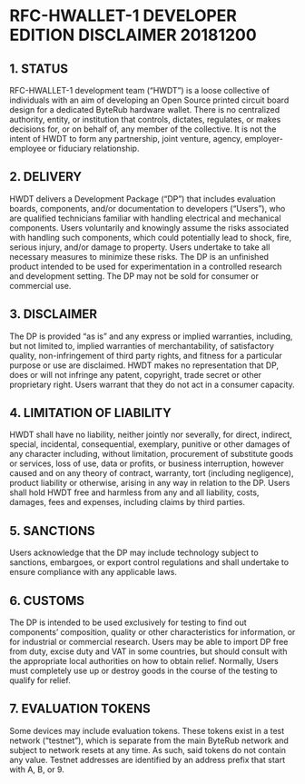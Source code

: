 # RFC-HWALLET-1 DEVELOPER EDITION DISCLAIMER 20181200

## 1. STATUS

RFC-HWALLET-1 development team (“HWDT”) is a loose collective of individuals with an aim of developing an Open Source printed circuit board design for a dedicated ByteRub hardware wallet. There is no centralized authority, entity, or institution that controls, dictates, regulates, or makes decisions for, or on behalf of, any member of the collective. It is not the intent of HWDT to form any partnership, joint venture, agency, employer-employee or fiduciary relationship.

## 2. DELIVERY

HWDT delivers a Development Package (“DP”) that includes evaluation boards, components, and/or documentation to developers (“Users”), who are qualified technicians familiar with handling electrical and mechanical components. Users voluntarily and knowingly assume the risks associated with handling such components, which could potentially lead to shock, fire, serious injury, and/or damage to property. Users undertake to take all necessary measures to minimize these risks. The DP is an unfinished product intended to be used for experimentation in a controlled research and development setting. The DP may not be sold for consumer or commercial use.

## 3. DISCLAIMER

The DP is provided “as is” and any express or implied warranties, including, but not limited to, implied warranties of merchantability, of satisfactory quality, non-infringement of third party rights, and fitness for a particular purpose or use are disclaimed. HWDT makes no representation that DP, does or will not infringe any patent, copyright, trade secret or other proprietary right. Users warrant that they do not act in a consumer capacity.

## 4. LIMITATION OF LIABILITY

HWDT shall have no liability, neither jointly nor severally, for direct, indirect, special, incidental, consequential, exemplary, punitive or other damages of any character including, without limitation, procurement of substitute goods or services, loss of use, data or profits, or business interruption, however caused and on any theory of contract, warranty, tort (including negligence), product liability or otherwise, arising in any way in relation to the DP. Users shall hold HWDT free and harmless from any and all liability, costs, damages, fees and expenses, including claims by third parties.

## 5. SANCTIONS

Users acknowledge that the DP may include technology subject to sanctions, embargoes, or export control regulations and shall undertake to ensure compliance with any applicable laws.

## 6. CUSTOMS

The DP is intended to be used exclusively for testing to find out components’ composition, quality or other characteristics for information, or for industrial or commercial research. Users may be able to import DP free from duty, excise duty and VAT in some countries, but should consult with the appropriate local authorities on how to obtain relief. Normally, Users must completely use up or destroy goods in the course of the testing to qualify for relief.

## 7. EVALUATION TOKENS

Some devices may include evaluation tokens. These tokens exist in a test network (“testnet”), which is separate from the main ByteRub network and subject to network resets at any time. As such, said tokens do not contain any value. Testnet addresses are identified by an address prefix that start with A, B, or 9.
